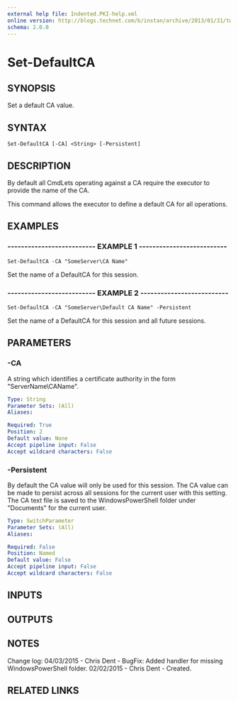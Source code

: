 ```yaml
---
external help file: Indented.PKI-help.xml
online version: http://blogs.technet.com/b/instan/archive/2013/01/31/tweaking-adcs-performance.aspx
schema: 2.0.0
---
```


# Set-DefaultCA

## SYNOPSIS
Set a default CA value.

## SYNTAX

```
Set-DefaultCA [-CA] <String> [-Persistent]
```

## DESCRIPTION
By default all CmdLets operating against a CA require the executor to provide the name of the CA.

This command allows the executor to define a default CA for all operations.

## EXAMPLES

### -------------------------- EXAMPLE 1 --------------------------
```
Set-DefaultCA -CA "SomeServer\CA Name"
```

Set the name of a DefaultCA for this session.

### -------------------------- EXAMPLE 2 --------------------------
```
Set-DefaultCA -CA "SomeServer\Default CA Name" -Persistent
```

Set the name of a DefaultCA for this session and all future sessions.

## PARAMETERS

### -CA
A string which identifies a certificate authority in the form "ServerName\CAName".

```yaml
Type: String
Parameter Sets: (All)
Aliases: 

Required: True
Position: 2
Default value: None
Accept pipeline input: False
Accept wildcard characters: False
```

### -Persistent
By default the CA value will only be used for this session.
The CA value can be made to persist across all sessions for the current user with this setting.
The CA text file is saved to the WindowsPowerShell folder under "Documents" for the current user.

```yaml
Type: SwitchParameter
Parameter Sets: (All)
Aliases: 

Required: False
Position: Named
Default value: False
Accept pipeline input: False
Accept wildcard characters: False
```

## INPUTS

## OUTPUTS

## NOTES
Change log:
    04/03/2015 - Chris Dent - BugFix: Added handler for missing WindowsPowerShell folder.
    02/02/2015 - Chris Dent - Created.

## RELATED LINKS

